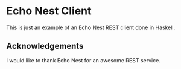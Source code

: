 Echo Nest Client
================

This is just an example of an Echo Nest REST client done in Haskell.


Acknowledgements
----------------

I would like to thank Echo Nest for an awesome REST service.

